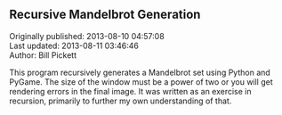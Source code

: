 ## Recursive Mandelbrot Generation  
Originally published: 2013-08-10 04:57:08  
Last updated: 2013-08-11 03:46:46  
Author: Bill Pickett  
  
This program recursively generates a Mandelbrot set using Python and PyGame.  The size of the window must be a power of two or you will get rendering errors in the final image.  It was written as an exercise in recursion, primarily to further my own understanding of that.